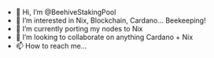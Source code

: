 - 👋 Hi, I’m @BeehiveStakingPool
- 👀 I’m interested in Nix, Blockchain, Cardano... Beekeeping!
- 🌱 I’m currently porting my nodes to Nix
- 💞️ I’m looking to collaborate on anything Cardano + Nix
- 📫 How to reach me...

<!---
BeehiveStakingPool/BeehiveStakingPool is a ✨ special ✨ repository because its `README.md` (this file) appears on your GitHub profile.
You can click the Preview link to take a look at your changes.
--->
